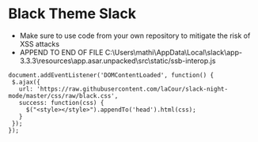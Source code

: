 # Black Theme Slack

* Make sure to use code from your own repository to mitigate the risk of XSS attacks
* APPEND TO END OF FILE C:\Users\mathi\AppData\Local\slack\app-3.3.3\resources\app.asar.unpacked\src\static/ssb-interop.js

```
document.addEventListener('DOMContentLoaded', function() {
 $.ajax({
   url: 'https://raw.githubusercontent.com/laCour/slack-night-mode/master/css/raw/black.css',
   success: function(css) {
     $("<style></style>").appendTo('head').html(css);
   }
 });
});
```